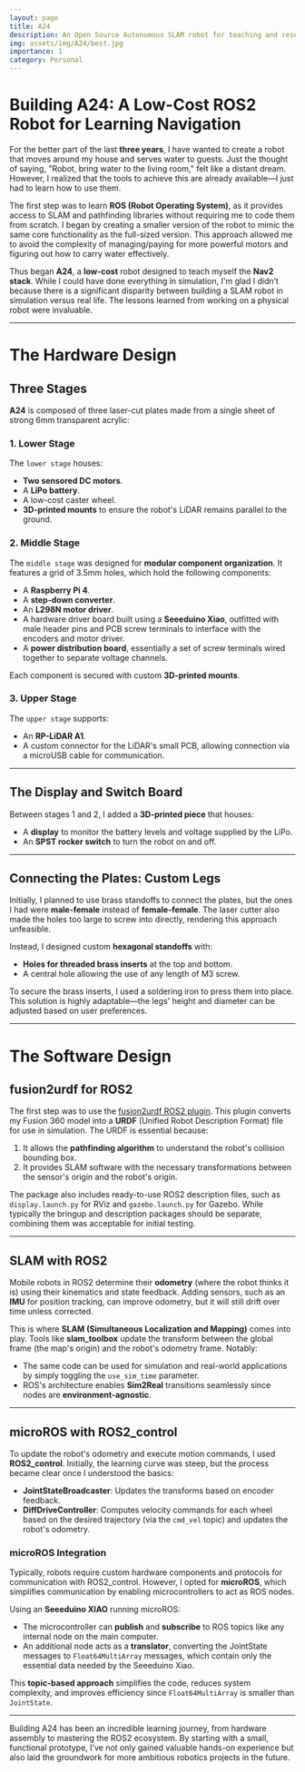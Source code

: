 ```yaml
---
layout: page
title: A24
description: An Open Source Autonomous SLAM robot for teaching and research based on ROS2, Nav2 and slam_toolbox
img: assets/img/A24/best.jpg
importance: 1
category: Personal 
---
```


# Building A24: A Low-Cost ROS2 Robot for Learning Navigation

For the better part of the last **three years**, I have wanted to create a robot that moves around my house and serves water to guests. Just the thought of saying, "Robot, bring water to the living room," felt like a distant dream. However, I realized that the tools to achieve this are already available—I just had to learn how to use them. 

The first step was to learn **ROS (Robot Operating System)**, as it provides access to SLAM and pathfinding libraries without requiring me to code them from scratch. I began by creating a smaller version of the robot to mimic the same core functionality as the full-sized version. This approach allowed me to avoid the complexity of managing/paying for more powerful motors and figuring out how to carry water effectively.

Thus began **A24**, a **low-cost** robot designed to teach myself the **Nav2 stack**. While I could have done everything in simulation, I'm glad I didn’t because there is a significant disparity between building a SLAM robot in simulation versus real life. The lessons learned from working on a physical robot were invaluable.

---

# The Hardware Design

## **Three Stages**

**A24** is composed of three laser-cut plates made from a single sheet of strong 6mm transparent acrylic:

### **1. Lower Stage**
The `lower stage` houses:
- **Two sensored DC motors**.
- A **LiPo battery**.
- A low-cost caster wheel.
- **3D-printed mounts** to ensure the robot's LiDAR remains parallel to the ground.

### **2. Middle Stage**
The `middle stage` was designed for **modular component organization**. It features a grid of 3.5mm holes, which hold the following components:
- A **Raspberry Pi 4**.
- A **step-down converter**.
- An **L298N motor driver**.
- A hardware driver board built using a **Seeeduino Xiao**, outfitted with male header pins and PCB screw terminals to interface with the encoders and motor driver.
- A **power distribution board**, essentially a set of screw terminals wired together to separate voltage channels.

Each component is secured with custom **3D-printed mounts**.

### **3. Upper Stage**
The `upper stage` supports:
- An **RP-LiDAR A1**.
- A custom connector for the LiDAR's small PCB, allowing connection via a microUSB cable for communication.

---

## **The Display and Switch Board**
Between stages 1 and 2, I added a **3D-printed piece** that houses:
- A **display** to monitor the battery levels and voltage supplied by the LiPo.
- An **SPST rocker switch** to turn the robot on and off.

---

## **Connecting the Plates: Custom Legs**
Initially, I planned to use brass standoffs to connect the plates, but the ones I had were **male-female** instead of **female-female**. The laser cutter also made the holes too large to screw into directly, rendering this approach unfeasible. 

Instead, I designed custom **hexagonal standoffs** with:
- **Holes for threaded brass inserts** at the top and bottom.
- A central hole allowing the use of any length of M3 screw.

To secure the brass inserts, I used a soldering iron to press them into place. This solution is highly adaptable—the legs' height and diameter can be adjusted based on user preferences.

---

# The Software Design

## **fusion2urdf for ROS2**
The first step was to use the [fusion2urdf ROS2 plugin](https://github.com/dheena2k2/fusion2urdf-ros2). This plugin converts my Fusion 360 model into a **URDF** (Unified Robot Description Format) file for use in simulation. The URDF is essential because:
1. It allows the **pathfinding algorithm** to understand the robot's collision bounding box.
2. It provides SLAM software with the necessary transformations between the sensor's origin and the robot's origin.

The package also includes ready-to-use ROS2 description files, such as `display.launch.py` for RViz and `gazebo.launch.py` for Gazebo. While typically the bringup and description packages should be separate, combining them was acceptable for initial testing.

---

## **SLAM with ROS2**
Mobile robots in ROS2 determine their **odometry** (where the robot thinks it is) using their kinematics and state feedback. Adding sensors, such as an **IMU** for position tracking, can improve odometry, but it will still drift over time unless corrected. 

This is where **SLAM (Simultaneous Localization and Mapping)** comes into play. Tools like **slam_toolbox** update the transform between the global frame (the map's origin) and the robot's odometry frame. Notably:
- The same code can be used for simulation and real-world applications by simply toggling the `use_sim_time` parameter.
- ROS's architecture enables **Sim2Real** transitions seamlessly since nodes are **environment-agnostic**.

---

## **microROS with ROS2_control**
To update the robot's odometry and execute motion commands, I used **ROS2_control**. Initially, the learning curve was steep, but the process became clear once I understood the basics:
- **JointStateBroadcaster**: Updates the transforms based on encoder feedback.
- **DiffDriveController**: Computes velocity commands for each wheel based on the desired trajectory (via the `cmd_vel` topic) and updates the robot's odometry.

### **microROS Integration**
Typically, robots require custom hardware components and protocols for communication with ROS2_control. However, I opted for **microROS**, which simplifies communication by enabling microcontrollers to act as ROS nodes. 

Using an **Seeeduino XIAO** running microROS:
- The microcontroller can **publish** and **subscribe** to ROS topics like any internal node on the main computer.
- An additional node acts as a **translator**, converting the JointState messages to `Float64MultiArray` messages, which contain only the essential data needed by the Seeeduino Xiao.

This **topic-based approach** simplifies the code, reduces system complexity, and improves efficiency since `Float64MultiArray` is smaller than `JointState`.

---

Building A24 has been an incredible learning journey, from hardware assembly to mastering the ROS2 ecosystem. By starting with a small, functional prototype, I’ve not only gained valuable hands-on experience but also laid the groundwork for more ambitious robotics projects in the future.



<!-- For the better part of the last 3 years of my life i wanted to make a robot that moves around in my house and gives water to the guests. Just the thought of saying "robot bring water to the living room" felt like a distant dream but i realized that the tools to make this are already available and all i had to do was learn how to use them. The first step to make this was learn ROS since that gave me access to SLAM and path finding libraries without needing to code them myself. I began by making a small version of the robot that would mimic the same core functionallity as the bigger robot without the hassle of managing/paying for more powerful motors and carrying around water somehow.

Thus began A24, a as-low-cost as possible robot to teach myself the Nav2 stack. I could have done it all in simulation but im glad i didnt because there is a very large disparity between making a SLAM robot im simulation and in real life and the lessons taught were more than valuable.

# The Hardware Design
## 3 stages
A24 is composed of 3 laser cut plates cut from a single sheet of strong 6mm see through acrylic. The `lower stage` holds the 2 sensored DC motors and the LiPo battery. Attached to the plate is also a low cost castor wheel while some 3d printed mounts to make the sure the robots lidar stays parallel to the ground

The middle stage was designed to make component organizing be as modular as possible. It consists of a grid of 3.5mm holes upon which i mounted the `Raspberry Pi 4`, Step down converter , `L298N` motor driver and hardware driver board made up of a `seeduino xiao` with lots of male header pins and PCB screw terminals to interface with the encoders and motor driver. There is also a power distribution board which is just some screw terminal wired together to seperate the voltage channels. Each components was secured witha  custom 3d printed mount

The upper stage holds the RP-Lidar A1 lidar and a custom connector to attach the lidars small PCB through which you connect a microUSB capable to and communicate with the lidar

## The Display and switch board
Between stages 1 and 2 I also have a 3d printed piece that houses a display to monitor the battery levels and voltage coming through the LiPo. On the piece theres also a SPST rocker switch to turn the entire robot on and off.

## The legs to connect the plates together
Initially I planned to use brass standoffs to connect the plates together but the ones i had were male female instead of female female. I thought i could screw the male part into the laser cut part but that wasnt an option given the laster cutter made the whole too big. I think its a good thing as that wasnt a good solution and my next choice didnt require having to buy standoffs and could be modifified based on user preference.

I designed hex standoff with holes for 2 threaded brass inserts at the top and bottom and hole going straight through. The threaded brass inserts were put in place using a soldering iron keeping it firm in place. The hole going straight through meant i can use any length M3 screw i choose to. This solution is nice as the person can easily change the diamater of the legs to make them more durable or change the height depending on how far apart they want their plates to be.

# The Software Design
## fusion2urdf ros2
The first step was to use this <a href="https://github.com/dheena2k2/fusion2urdf-ros2">fusion360 plugin</a> called `fusion2urdf`. This allowed my fusion360 model of the robot to become a urdf for use in simulation and so the path finding algorithm knows my collision bounding box. Its also useful for SLAM so the software knows how the sensors origin translate to the robots origin

This package also gave me a ready to go ros2 description package containing the `display.launch.py` files and `gazebo.launch.py` files for RViz and gazebo respectively. Nrmally this should be split into 2 packages so the bringup is seperate from description but for testing purposes this was fine.


# SLAM with ROS2
Essentially mobile ROS2 robots work by using their kinematics and state feedback to obtain their odometry- where the robot thinks it is. Odometry can be improved by adding more sensors, for example doing position tracking with aan IMU however it will always drift with time unless some algorithm attempts to update where the robot thinks it is. That is SLAM. Packages like slam_toolbox update the transofrms between the newly created global frame (the maps origin) to the robots odometry (where the robot think it is). The code to do this in simulation is the same as in real life but you just have to change the use_sim_time parameter which is the beauty of ROS architecture. Sim2Real done autonamtically as the nodes are environment agnostic. They dont cae if they are in a simulation or in real life.

# microROS with ROS2 control
In order to update the robots odometry and for the robot to actually move based on the conteollers output command, I use ROS2 control. At first it took some time to get my head around it but in reality it isnt complicated. I specify 2 basic controllres in my controllers.yaml file: JointStateBroadcaster and DiffDriveController. The first updates by transofrms depending on the state of the encoders and the second finds out what commadn velocity to give each wheel depending on what my desired trajcetory is (using the cmd_vel topic). The diff drive controller also updates my odometry based on the received velocity of the wheels.

But the question is how does my microcontroller communicate with ros2_control? the typical answer would be to make a custom hardware component and have a custom protocol to send and receive data however that solution is out dated and time consuming. Instead i leveraged microROS. microROS is a ros stack dedicated to devices not powerful enough to use the full capability of ROS so its intended for microcontrollers. I wont get in to the details of microROS but by having an agent node running on your main computer, the esp3 can have access to to the computers internal nodes. It can publish do everything you can do internally on your computer but just on a microcontroller. 

The problem is that ros2 control does not out of the box make use of this topic based control. Most robots have to use serial communication however there is a little trick which is topic based ros2 control. I honestly hardly hear this being used and i think people are wasting their time by not using this. It allws the microcontroller to make use of ros2 control by only publishing and subscribing to data. To make it work i have an extra node running on the computer that acts as a translator or reducer; it takes in te joint state messgaes running on ros2 and converts them to FLoat64MultiArray with only the bare essential data for seeduino xiao to publish and subscribe to. This makes the code easier to writw and i think speeds up the system since a JointState message can be larger than a Float64 array. -->

<!-- # The ROS2 design
My design was based on using microROS within the Seeeduino xiao which did 2 things:
- Publish its encoder count data to `/encoder_data`
-Subscribe to `pwm_data` to get pwm values that each motor should spin at

The other nodes on my ROS2 network handled odometry, coming with the pwm values to move the robot based on the robots paramaters and the slam_toolbox/Nav2 packages

## The illegal shortcut i came up with
Now normally after getting to this stage you are meant to look into ros2 control but that was based on serial communication between the computer and microcontroller to send and receive commands. I decided to go against this as my solution was based on microROS and the ros2_control didnt have lots of documentation or tutorials to go along by.

Instead i decided to write a custom node to handle odometry and publish it to `/odom` aswell as handle the transforms the 2 wheeled robot would make with the maps origin. This node was based on subscribing to the encoder data and calculating distance travelled by looking at the changes in encoder count every iteration and altering the displacement travelled by the robot. 

To make this code even easier, i just set the `base_link` to be the centre of the wheels axis of rotation and not the centre of the robot itself which would have been another unecessary translation. 

The only transform needed would be how the `base_link` maps to the centre of the lidar which was easily calculated in CAD.

After updating the URDF file to encompass these changes I was left with a bare bones basic urdf where the entire mesh of the robot was one file and the collision avoidance was a rectangular block to speed up navigation. 

The odometry node also calculated the `linear.x` and `angular.z` based on encoder data to know the robots velocity.  -->

